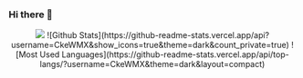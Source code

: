 ### Hi there 👋

<!--
**CkeWMX/CkeWMX** is a ✨ _special_ ✨ repository because its `README.md` (this file) appears on your GitHub profile.

Here are some ideas to get you started:

- 🔭 I’m currently working on ...
- 🌱 I’m currently learning ...
- 👯 I’m looking to collaborate on ...
- 🤔 I’m looking for help with ...
- 💬 Ask me about ...
- 📫 How to reach me: ...
- 😄 Pronouns: ...
- ⚡ Fun fact: ...
-->
<div align="center">
  <img src="https://metrics.lecoq.io/CkeWMX?template=classic&config.timezone=Asia%2FShanghai"
</div>
![Github Stats](https://github-readme-stats.vercel.app/api?username=CkeWMX&show_icons=true&theme=dark&count_private=true)
![Most Used Languages](https://github-readme-stats.vercel.app/api/top-langs/?username=CkeWMX&theme=dark&layout=compact)


